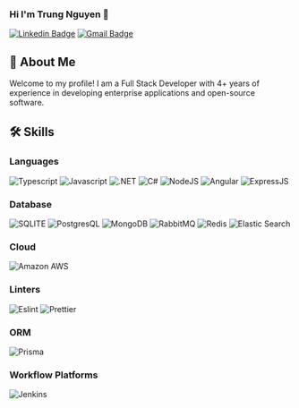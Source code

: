 ### Hi I'm Trung Nguyen 👋

[![Linkedin Badge](https://img.shields.io/badge/-trungnguyen-blue?style=flat&logo=Linkedin&logoColor=white&link=https://www.linkedin.com/in/trungnguyen-be)](https://www.linkedin.com/in/trungnguyen-be)
[![Gmail Badge](https://img.shields.io/badge/-nguyentrung96dn@gmail.com-c14438?style=flat&logo=Gmail&logoColor=white&link=mailto:jessicalim813@gmail.com)](mailto:nguyentrung96dn@gmail.com)

## 🚀 About Me
Welcome to my profile! I am a Full Stack Developer with 4+ years of experience in developing enterprise applications and open-source software.

## 🛠️ Skills

### Languages

![Typescript](https://img.shields.io/badge/TypeScript-3178C6?style=for-the-badge&logo=typescript&logoColor=white)
![Javascript](https://img.shields.io/badge/JavaScript-323330?style=for-the-badge&logo=javascript&logoColor=F7DF1E)
![.NET](https://img.shields.io/badge/.NET-5C2D91?style=for-the-badge&logo=.net&logoColor=white)
![C#](https://img.shields.io/badge/C%23-239120?style=for-the-badge&logo=c-sharp&logoColor=white)
![NodeJS](https://img.shields.io/badge/Node.js-43853D?style=for-the-badge&logo=node.js&logoColor=white)
![Angular](https://img.shields.io/badge/Angular-DD0031?style=for-the-badge&logo=angular&logoColor=white)
![ExpressJS](https://img.shields.io/badge/Express.js-404D59?style=for-the-badge)

### Database
![SQLITE](https://img.shields.io/badge/SQLite-07405E?style=for-the-badge&logo=sqlite&logoColor=white)
![PostgresQL](https://img.shields.io/badge/PostgreSQL-316192?style=for-the-badge&logo=postgresql&logoColor=white)
![MongoDB](https://img.shields.io/badge/MongoDB-4EA94B?style=for-the-badge&logo=mongodb&logoColor=white)
![RabbitMQ](https://img.shields.io/badge/rabbitmq-%23FF6600.svg?&style=for-the-badge&logo=rabbitmq&logoColor=white)
![Redis](https://img.shields.io/badge/redis-%23DD0031.svg?&style=for-the-badge&logo=redis&logoColor=white)
![Elastic Search](https://img.shields.io/badge/Elastic_Search-005571?style=for-the-badge&logo=elasticsearch&logoColor=white)

### Cloud
![Amazon AWS](https://img.shields.io/badge/Amazon_AWS-FF9900?style=for-the-badge&logo=amazonaws&logoColor=white)

### Linters
![Eslint](https://img.shields.io/badge/eslint-3A33D1?style=for-the-badge&logo=eslint&logoColor=white)
![Prettier](https://img.shields.io/badge/prettier-1A2C34?style=for-the-badge&logo=prettier&logoColor=F7BA3E)

### ORM
![Prisma](https://img.shields.io/badge/Prisma-3982CE?style=for-the-badge&logo=Prisma&logoColor=white)

### Workflow Platforms
![Jenkins](https://img.shields.io/badge/Jenkins-D24939?style=for-the-badge&logo=Jenkins&logoColor=white)

